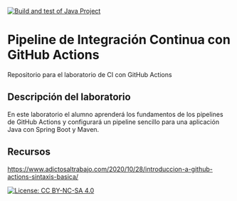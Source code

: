 [![Build and test of Java Project](https://github.com/ETSISI-EMS/ems2023_lab_1_3_ci_github_actions-xinyao-alicia/actions/workflows/main.yml/badge.svg)](https://github.com/ETSISI-EMS/ems2023_lab_1_3_ci_github_actions-xinyao-alicia/actions/workflows/main.yml)

# Pipeline de Integración Continua con GitHub Actions

Repositorio para el laboratorio de CI con GitHub Actions

## Descripción del laboratorio

En este laboratorio el alumno aprenderá los fundamentos de los pipelines de GitHub Actions y configurará un pipeline
sencillo para una aplicación Java con Spring Boot y Maven. 

## Recursos
https://www.adictosaltrabajo.com/2020/10/28/introduccion-a-github-actions-sintaxis-basica/

[![License: CC BY-NC-SA 4.0](https://img.shields.io/badge/License-CC_BY--NC--SA_4.0-lightgrey.svg)](https://creativecommons.org/licenses/by-nc-sa/4.0/)
